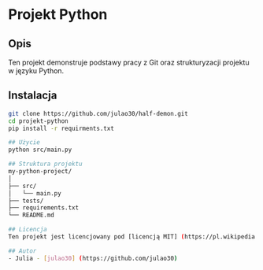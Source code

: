 # Projekt Python

## Opis
Ten projekt demonstruje podstawy pracy z Git oraz strukturyzacji projektu w języku Python.

## Instalacja
```bash
git clone https://github.com/julao30/half-demon.git
cd projekt-python
pip install -r requirments.txt

## Użycie
python src/main.py

## Struktura projektu
my-python-project/
│
├── src/
│   └── main.py
├── tests/
├── requirements.txt
└── README.md

## Licencja
Ten projekt jest licencjowany pod [licencją MIT] (https://pl.wikipedia.org/wiki/Licencja_MIT)

## Autor
- Julia - [julao30] (https://github.com/julao30)
